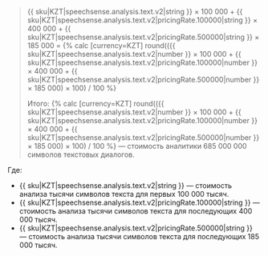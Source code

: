 > {{ sku|KZT|speechsense.analysis.text.v2|string }} × 100 000 + {{ sku|KZT|speechsense.analysis.text.v2|pricingRate.100000|string }} × 400 000 + {{ sku|KZT|speechsense.analysis.text.v2|pricingRate.500000|string }} × 185 000 = {% calc [currency=KZT] round(({{ sku|KZT|speechsense.analysis.text.v2|number }} × 100 000 + {{ sku|KZT|speechsense.analysis.text.v2|pricingRate.100000|number }} × 400 000 + {{ sku|KZT|speechsense.analysis.text.v2|pricingRate.500000|number }} × 185 000) × 100) / 100 %}
>
> Итого: {% calc [currency=KZT] round(({{ sku|KZT|speechsense.analysis.text.v2|number }} × 100 000 + {{ sku|KZT|speechsense.analysis.text.v2|pricingRate.100000|number }} × 400 000 + {{ sku|KZT|speechsense.analysis.text.v2|pricingRate.500000|number }} × 185 000) × 100) / 100 %} — стоимость аналитики 685 000 000 символов текстовых диалогов.

Где:
* {{ sku|KZT|speechsense.analysis.text.v2|string }} — стоимость анализа тысячи символов текста для первых 100 000 тысяч.
* {{ sku|KZT|speechsense.analysis.text.v2|pricingRate.100000|string }} — стоимость анализа тысячи символов текста для последующих 400 000 тысяч.
* {{ sku|KZT|speechsense.analysis.text.v2|pricingRate.500000|string }} — стоимость анализа тысячи символов текста для последующих 185 000 тысяч.